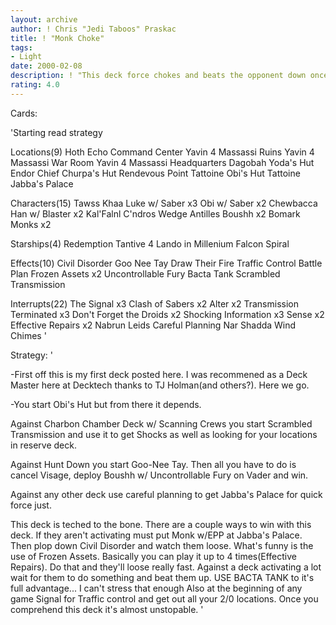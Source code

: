 ```yaml
---
layout: archive
author: ! Chris "Jedi Taboos" Praskac
title: ! "Monk Choke"
tags:
- Light
date: 2000-02-08
description: ! "This deck force chokes and beats the opponent down once they do anything."
rating: 4.0
---
```

Cards: 

'Starting read strategy

Locations(9)
Hoth Echo Command Center
Yavin 4 Massassi Ruins
Yavin 4 Massassi War Room
Yavin 4 Massassi Headquarters
Dagobah Yoda's Hut
Endor Chief Churpa's Hut
Rendevous Point
Tattoine Obi's Hut
Tattoine Jabba's Palace

Characters(15)
Tawss Khaa
Luke w/ Saber x3
Obi w/ Saber x2
Chewbacca
Han w/ Blaster x2
Kal'Falnl C'ndros
Wedge Antilles
Boushh x2
Bomark Monks x2

Starships(4)
Redemption
Tantive 4
Lando in Millenium Falcon
Spiral

Effects(10)
Civil Disorder
Goo Nee Tay
Draw Their Fire
Traffic Control
Battle Plan
Frozen Assets x2
Uncontrollable Fury
Bacta Tank
Scrambled Transmission

Interrupts(22)
The Signal x3
Clash of Sabers x2
Alter x2
Transmission Terminated x3
Don't Forget the Droids x2
Shocking Information x3
Sense x2
Effective Repairs x2
Nabrun Leids
Careful Planning
Nar Shadda Wind Chimes '

Strategy: '

-First off this is my first deck posted here.  I was recommened as a Deck Master here at Decktech thanks to TJ Holman(and others?).	Here we go.

-You start Obi's Hut but from there it depends.

Against Charbon Chamber Deck w/ Scanning Crews you start Scrambled Transmission and use it to get Shocks as well as looking for your locations in reserve deck.

Against Hunt Down you start Goo-Nee Tay.  Then all you have to do is cancel Visage, deploy Boushh w/ Uncontrollable Fury on Vader and win.

Against any other deck use careful planning to get Jabba's Palace for quick force just.

This deck is teched to the bone. There are a couple ways to win with this deck.  If they aren't activating must put Monk w/EPP at Jabba's Palace.  Then plop down Civil Disorder and watch them loose.  What's funny is the use of Frozen Assets.  Basically you can play it up to 4 times(Effective Repairs).  Do that and they'll loose really fast.  Against a deck activating a lot wait for them to do something and beat them up.  USE BACTA TANK to it's full advantage... I can't stress that enough  Also at the beginning of any game Signal for Traffic control and get out all your 2/0 locations.  Once you comprehend this deck it's almost unstopable.	'